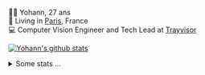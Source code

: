 <p>
  👨🏻 <bold>Yohann</bold>, 27 ans<br/>
  💼 Living in <a href="https://www.google.com/maps?q=paris">Paris</a>, France<br/>
  💻 Computer Vision Engineer and Tech Lead at <a href="https://trayvisor.com/">Trayvisor</a><br/>
</p>

<a href="https://github.com/anuraghazra/github-readme-stats"><img align="center" src="https://github-readme-stats-go94hl40s-yohann84l.vercel.app//api?username=yohann84L&show_icons=true&include_all_commits=true" alt="Yohann's github stats" /> </a>


<details>
  <summary>Some stats ...</summary><br/>
  

<!--START_SECTION:waka-->
![Code Time](http://img.shields.io/badge/Code%20Time-1%2C159%20hrs%209%20mins-blue)

![Profile Views](http://img.shields.io/badge/Profile%20Views-0-blue)

**🐱 My GitHub Data** 

> 📦 440.9 kB Used in GitHub's Storage 
 > 
> 🏆 1,299 Contributions in the Year 2024
 > 
> 🚫 Not Opted to Hire
 > 
> 📜 26 Public Repositories 
 > 
> 🔑 21 Private Repositories 
 > 
**I'm an Early 🐤** 

```text
🌞 Morning                16269 commits       ████████░░░░░░░░░░░░░░░░░   31.06 % 
🌆 Daytime                29627 commits       ██████████████░░░░░░░░░░░   56.55 % 
🌃 Evening                6370 commits        ███░░░░░░░░░░░░░░░░░░░░░░   12.16 % 
🌙 Night                  121 commits         ░░░░░░░░░░░░░░░░░░░░░░░░░   00.23 % 
```
📅 **I'm Most Productive on Wednesday** 

```text
Monday                   9765 commits        █████░░░░░░░░░░░░░░░░░░░░   18.64 % 
Tuesday                  9789 commits        █████░░░░░░░░░░░░░░░░░░░░   18.69 % 
Wednesday                11182 commits       █████░░░░░░░░░░░░░░░░░░░░   21.34 % 
Thursday                 10531 commits       █████░░░░░░░░░░░░░░░░░░░░   20.10 % 
Friday                   10150 commits       █████░░░░░░░░░░░░░░░░░░░░   19.38 % 
Saturday                 338 commits         ░░░░░░░░░░░░░░░░░░░░░░░░░   00.65 % 
Sunday                   632 commits         ░░░░░░░░░░░░░░░░░░░░░░░░░   01.21 % 
```


📊 **This Week I Spent My Time On** 

```text
🕑︎ Time Zone: Europe/Paris

💬 Programming Languages: 
Python                   5 hrs 53 mins       █████████████████████░░░░   85.98 % 
YAML                     34 mins             ██░░░░░░░░░░░░░░░░░░░░░░░   08.37 % 
Markdown                 12 mins             █░░░░░░░░░░░░░░░░░░░░░░░░   03.15 % 
JSON                     6 mins              ░░░░░░░░░░░░░░░░░░░░░░░░░   01.47 % 
Other                    2 mins              ░░░░░░░░░░░░░░░░░░░░░░░░░   00.58 % 

🔥 Editors: 
VS Code                  6 hrs 50 mins       █████████████████████████   100.00 % 

💻 Operating System: 
Mac                      6 hrs 50 mins       █████████████████████████   100.00 % 
```

**I Mostly Code in Python** 

```text
Python                   27 repos            ██████████████░░░░░░░░░░░   56.25 % 
Jupyter Notebook         4 repos             ██░░░░░░░░░░░░░░░░░░░░░░░   08.33 % 
JavaScript               3 repos             ██░░░░░░░░░░░░░░░░░░░░░░░   06.25 % 
HTML                     2 repos             █░░░░░░░░░░░░░░░░░░░░░░░░   04.17 % 
Shell                    1 repo              █░░░░░░░░░░░░░░░░░░░░░░░░   02.08 % 
```




 Last Updated on 20/11/2024 00:37:30 UTC
<!--END_SECTION:waka-->
